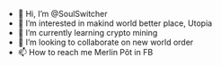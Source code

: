 - 👋 Hi, I’m @SoulSwitcher
- 👀 I’m interested in makind world better place, Utopia
- 🌱 I’m currently learning crypto mining
- 💞️ I’m looking to collaborate on new world order
- 📫 How to reach me Merlin Põt in FB

<!---
SoulSwitcher/SoulSwitcher is a ✨ special ✨ repository because its `README.md` (this file) appears on your GitHub profile.
You can click the Preview link to take a look at your changes.
--->
